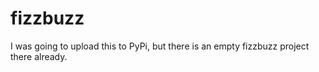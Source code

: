 # fizzbuzz

I was going to upload this to PyPi, but there is an empty fizzbuzz project there already.
